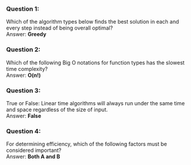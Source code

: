 ### Question 1:

Which of the algorithm types below finds the best solution in each and every step instead of being overall optimal?\
Answer: **Greedy**

### Question 2:

Which of the following Big O notations for function types has the slowest time complexity?\
Answer: **O(n!)**

### Question 3:

True or False: Linear time algorithms will always run under the same time and space regardless of the size of input. \
Answer: **False**

### Question 4:

For determining efficiency, which of the following factors must be considered important?\
Answer: **Both A and B**
